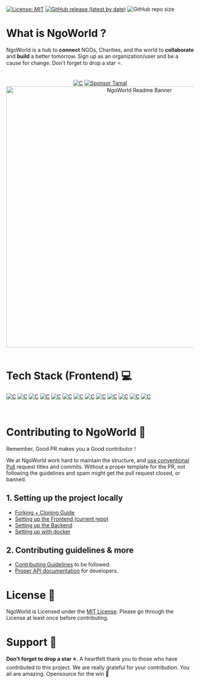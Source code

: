 [![License: MIT](https://img.shields.io/badge/License-MIT-yellow.svg)](https://opensource.org/licenses/MIT) [![GitHub release (latest by date)](https://img.shields.io/github/v/release/MilanCommunity/Milan)](https://github.com/MilanCommunity/Milan/releases) ![GitHub repo size](https://img.shields.io/github/repo-size/MilanCommunity/Milan)

# What is NgoWorld ?

NgoWorld is a hub to **connect** NGOs, Charities, and the world to **collaborate** and **build** a better tomorrow. Sign up as an organization/user and be a cause for change. Don't forget to drop a star ⭐.

<br/>



<div  align="center" >

<div  align="center" >
<a href="https://milanhub.vercel.app/"><img alt="C" src="https://img.shields.io/badge/Production%20Release-07C160?style=for-the-badge&logo=vercel&logoColor=white"></a> <a href="https://github.com/sponsors/tamalCodes"><img alt="Sponsor Tamal" src="https://img.shields.io/badge/sponsor-30363D?style=for-the-badge&logo=GitHub-Sponsors&logoColor=#white"></a>


</div>

<img alt="NgoWorld Readme Banner" src="./src/assets/pictures/readme/MilanBanner.png" width="700px"/>

</div>

<br>

# Tech Stack (Frontend) 💻

<p >
    <a href="https://react.dev/"><img alt="C" src="https://img.shields.io/badge/React-20232A?style=for-the-badge&logo=react&logoColor=61DAFB"></a>
    <a href="https://getbootstrap.com/"><img alt="C" src="https://img.shields.io/badge/Bootstrap-%23563D7C.svg?style=for-the-badge&logo=bootstrap&logoColor=white"></a>
    <a href="https://docs.github.com/en"><img alt="C" src="https://img.shields.io/badge/GitHub-%23121011.svg?style=for-the-badge&logo=github&logoColor=white"></a>
    <a href="https://opensource.guide/how-to-contribute/"><img alt="C" src="https://img.shields.io/badge/Open%20Source-%23F05032.svg?style=for-the-badge&logo=open-source-initiative&logoColor=white"></a>
    <a href="https://developer.mozilla.org/en-US/docs/Web/CSS"><img alt="C" src="https://img.shields.io/badge/CSS-%231572B6.svg?style=for-the-badge&logo=css3&logoColor=white"></a>
    <a href="https://www.canva.com/designschool/tutorials/getting-started/"><img alt="C" src="https://img.shields.io/badge/Canva-%2300C4CC.svg?style=for-the-badge&logo=canva&logoColor=white"></a>
    <a href="https://help.figma.com/hc/en-us/categories/360002051613-Get-started"><img alt="C" src="https://img.shields.io/badge/Figma-%23F24E1E.svg?style=for-the-badge&logo=figma&logoColor=white"></a>
    <a href="https://docs.github.com/en/actions"><img alt="C" src="https://img.shields.io/badge/GitHub%20Actions-%232671E5.svg?style=for-the-badge&logo=github-actions&logoColor=white"></a>
    <a href="https://docs.github.com/en/actions"><img alt="C" src="https://img.shields.io/badge/vite-%23646CFF.svg?style=for-the-badge&logo=vite&logoColor=white"></a>
    <a href="https://docs.github.com/en/actions"><img alt="C" src="https://img.shields.io/badge/react%20zustand-%2320232a.svg?style=for-the-badge&logo=react&logoColor=%2361DAFB"></a>
    <a href="https://docs.github.com/en/actions"><img alt="C" src="https://img.shields.io/badge/Axios-5A29E4?logo=axios&logoColor=fff&style=for-the-badge"></a>
    <a href="https://docs.github.com/en/actions"><img alt="C" src="https://img.shields.io/badge/Passport-34E27A?logo=passport&logoColor=000&style=for-the-badge"></a>
    <a href="https://docs.github.com/en/actions"><img alt="C" src="https://img.shields.io/badge/.ENV-ECD53F?logo=dotenv&logoColor=000&style=for-the-badge"></a>




</p>

</br>

# Contributing to NgoWorld 🔐

Remember, Good PR makes you a Good contributor !

We at NgoWorld work hard to maintain the structure, and [use conventional Pull](https://github.com/MilanCommunity/Milan/blob/main/CONTRIBUTING.md#pull-request-title-format-) request titles and commits. Without a proper template for the PR, not following the guidelines and spam might get the pull request closed, or banned.

## 1️. Setting up the project locally

- [Forking + Cloning Guide](/docs/CloneSetup.md)
- [Setting up the Frontend (current repo)](/docs/FrontendSetup.md)
- [Setting up the Backend](https://github.com/MilanCommunity/Milan-Backend/blob/main/docs/BackendSetup.md)
- [Setting up with docker](/docs/DockerSetup.md)


## 2️. Contributing guidelines & more

- [Contributing Guidelines](/CONTRIBUTING.md) to be followed.
- [Proper API documentation](https://milan-server.onrender.com/docs/) for developers.

# License 👮

NgoWorld is Licensed under the <a href="./LICENSE">MIT License</a>. Please go through the License at least once before contributing.

# Support 🙏

**Don't forget to drop a star ⭐.** A heartfelt thank you to those who have contributed to this project. We are really grateful for your contribution. You all are amazing. Opensource for the win 🚀
